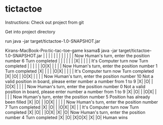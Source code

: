 # tictactoe

Instructions:
Check out project from git


Get into project directory


run java -jar target/tictactoe-1.0-SNAPSHOT.jar

Kirans-MacBook-Pro:tic-tac-toe-game ksama$ java -jar target/tictactoe-1.0-SNAPSHOT.jar 
| | | |
| | | |
| | | |
Now Human's turn, enter the position number
6
Turn completed
| | | |
| | |X|
| | | |
It's Computer turn now
Turn completed
| | | |
| |O|X|
| | | |
Now Human's turn, enter the position number
1
Turn completed
|X| | |
| |O|X|
| | | |
It's Computer turn now
Turn completed
|X| |O|
| |O|X|
| | | |
Now Human's turn, enter the position number
10
Not a valid position in board, please enter number a number from 1 to 9
|X| |O|
| |O|X|
| | | |
Now Human's turn, enter the position number
0
Not a valid position in board, please enter number a number from 1 to 9
|X| |O|
| |O|X|
| | | |
Now Human's turn, enter the position number
5
Position has already been filled
|X| |O|
| |O|X|
| | | |
Now Human's turn, enter the position number
7
Turn completed
|X| |O|
| |O|X|
|X| | |
It's Computer turn now
Turn completed
|X| |O|
| |O|X|
|X| |O|
Now Human's turn, enter the position number
4
Turn completed
|X| |O|
|X|O|X|
|X| |O|
Human wins

